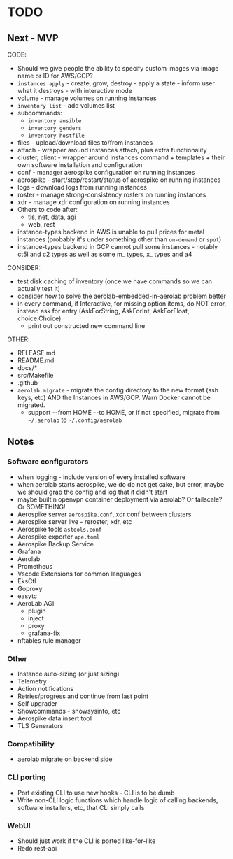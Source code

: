 # TODO

## Next - MVP

CODE:
* Should we give people the ability to specify custom images via image name or ID for AWS/GCP?
* `instances apply` - create, grow, destroy - apply a state - inform user what it destroys - with interactive mode
* volume - manage volumes on running instances
* `inventory list` - add volumes list
* subcommands:
  * `inventory ansible`
  * `inventory genders`
  * `inventory hostfile`
* files - upload/download files to/from instances
* attach - wrapper around instances attach, plus extra functionality
* cluster, client - wrapper around instances command + templates + their own software installation and configuration
* conf - manager aerospike configuration on running instances
* aerospike - start/stop/restart/status of aerospike on running instances
* logs - download logs from running instances
* roster - manage strong-consistency rosters on running instances
* xdr - manage xdr configuration on running instances
* Others to code after:
  * tls, net, data, agi
  * web, rest
* instance-types backend in AWS is unable to pull prices for metal instances (probably it's under something other than `on-demand` or `spot`)
* instance-types backend in GCP cannot pull some instances - notably ct5l and c2 types as well as some m_ types, x_ types and a4

CONSIDER:
* test disk caching of inventory (once we have commands so we can actually test it)
* consider how to solve the aerolab-embedded-in-aerolab problem better
* in every command, if Interactive, for missing option items, do NOT error, instead ask for entry (AskForString, AskForInt, AskForFloat, choice.Choice)
  * print out constructed new command line

OTHER:
* RELEASE.md
* README.md
* docs/*
* src/Makefile
* .github
* `aerolab migrate` - migrate the config directory to the new format (ssh keys, etc) AND the Instances in AWS/GCP. Warn Docker cannot be migrated.
  * support --from HOME --to HOME, or if not specified, migrate from `~/.aerolab` to `~/.config/aerolab`

## Notes

### Software configurators

* when logging - include version of every installed software
* when aerolab starts aerospike, we do do not get cake, but error, maybe we should grab the config and log that it didn't start
* maybe builtin openvpn container deployment via aerolab? Or tailscale? Or SOMETHING!
* Aerospike server `aerospike.conf`, xdr conf between clusters
* Aerospike server live - reroster, xdr, etc
* Aerospike tools `astools.conf`
* Aerospike exporter `ape.toml`
* Aerospike Backup Service
* Grafana
* Aerolab
* Prometheus
* Vscode Extensions for common languages
* EksCtl
* Goproxy
* easytc
* AeroLab AGI
  * plugin
  * inject
  * proxy
  * grafana-fix
* nftables rule manager

### Other

* Instance auto-sizing (or just sizing)
* Telemetry
* Action notifications
* Retries/progress and continue from last point
* Self upgrader
* Showcommands - showsysinfo, etc
* Aerospike data insert tool
* TLS Generators

### Compatibility

* aerolab migrate on backend side

### CLI porting

* Port existing CLI to use new hooks - CLI is to be dumb
* Write non-CLI logic functions which handle logic of calling backends, software installers, etc, that CLI simply calls

### WebUI

* Should just work if the CLI is ported like-for-like
* Redo rest-api
